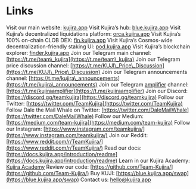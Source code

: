# Links

Visit our main website: [kujira.app](https://kujira.app/)                                                                                                                  Visit Kujira’s hub: [blue.kujira.app](https://blue.kujira.app/)                                                                                                                 Visit Kujira’s decentralized liquidations platform: [orca.kujira.app](https://orca.kujira.app/)                                                                 Visit Kujira’s 100% on-chain CLOB DEX: [fin.kujira.app](https://fin.kujira.app/)                                                                                 Visit Kujira’s Cosmos-wide decentralization-friendly staking UI: [pod.kujira.app](https://pod.kujira.app/kaiyo-1)                                 Visit Kujira’s blockchain explorer: [finder.kujira.app](https://finder.kujira.app/kaiyo-1)                                                                                                 Join our Telegram main channel: [https://t.me/team\_kujira](https://t.me/team\_kujira)                                                                                 Join our Telegram price discussion channel: [https://t.me/KUJI\_Price\_Discussion](https://t.me/KUJI\_Price\_Discussion)                                                 Join our Telegram announcements channel: [https://t.me/kujira\_announcements](https://t.me/kujira\_announcements)                                                                    Join our Telegram [amplifier](../community/kujira-amplifier.md) channel: [https://t.me/kujiraamplifier](https://t.me/kujiraamplifier)                                                                                                                 Join our Discord: [https://discord.gg/teamkujira](https://discord.gg/teamkujira)                                                                                 Follow our Twitter: [https://twitter.com/TeamKujira](https://twitter.com/TeamKujira)                                                                                 Follow Dale the Mail Whale on Twitter: [https://twitter.com/DaleMailWhale](https://twitter.com/DaleMailWhale)                                                                 Follow our Medium: [https://medium.com/team-kujira](https://medium.com/team-kujira)                                                                                                                 Follow our Instagram: [https://www.instagram.com/teamkujira/](https://www.instagram.com/teamkujira/)                                                                                 Join our Reddit: [https://www.reddit.com/r/TeamKujira/](https://www.reddit.com/r/TeamKujira/)                                                                                 Read our docs: [https://docs.kujira.app/introduction/readme](https://docs.kujira.app/introduction/readme)                                                                                 Learn in our Kujira Academy:  [Kujira Academy](../help-center/kujira-academy.md)                                                                                                               Review our code: [https://github.com/Team-Kujira/](https://github.com/Team-Kujira/)                                                                                                 Buy KUJI: [https://blue.kujira.app/swap](https://blue.kujira.app/swap)                                                                                                                                 Contact us: [hello@kujira.app](http://hello@kujira.app)
